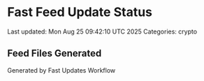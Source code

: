 # Fast Feed Update Status
Last updated: Mon Aug 25 09:42:10 UTC 2025
Categories: crypto

## Feed Files Generated

Generated by Fast Updates Workflow
